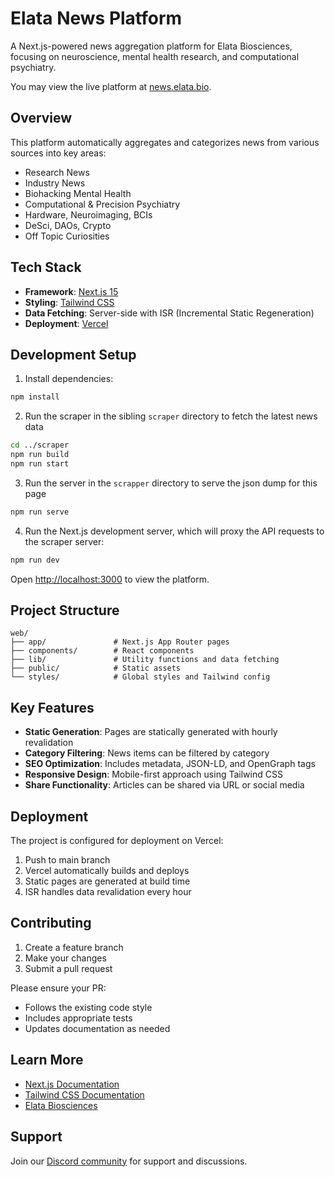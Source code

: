 # Elata News Platform

A Next.js-powered news aggregation platform for Elata Biosciences, focusing on neuroscience, mental health research, and computational psychiatry.

You may view the live platform at [news.elata.bio](https://news.elata.bio).

## Overview

This platform automatically aggregates and categorizes news from various sources into key areas:
- Research News
- Industry News
- Biohacking Mental Health
- Computational & Precision Psychiatry
- Hardware, Neuroimaging, BCIs
- DeSci, DAOs, Crypto
- Off Topic Curiosities

## Tech Stack

- **Framework**: [Next.js 15](https://nextjs.org)
- **Styling**: [Tailwind CSS](https://tailwindcss.com)
- **Data Fetching**: Server-side with ISR (Incremental Static Regeneration)
- **Deployment**: [Vercel](https://vercel.com)

## Development Setup

1. Install dependencies:

```bash
npm install
```

2. Run the scraper in the sibling `scraper` directory to fetch the latest news data

```bash
cd ../scraper
npm run build
npm run start
```

3. Run the server in the `scrapper` directory to serve the json dump for this page

```bash
npm run serve
```

4. Run the Next.js development server, which will proxy the API requests to the scraper server:

```bash
npm run dev
```

Open [http://localhost:3000](http://localhost:3000) to view the platform.


## Project Structure

```
web/
├── app/               # Next.js App Router pages
├── components/        # React components
├── lib/               # Utility functions and data fetching
├── public/            # Static assets
└── styles/            # Global styles and Tailwind config
```

## Key Features

- **Static Generation**: Pages are statically generated with hourly revalidation
- **Category Filtering**: News items can be filtered by category
- **SEO Optimization**: Includes metadata, JSON-LD, and OpenGraph tags
- **Responsive Design**: Mobile-first approach using Tailwind CSS
- **Share Functionality**: Articles can be shared via URL or social media

## Deployment

The project is configured for deployment on Vercel:

1. Push to main branch
2. Vercel automatically builds and deploys
3. Static pages are generated at build time
4. ISR handles data revalidation every hour

## Contributing

1. Create a feature branch
2. Make your changes
3. Submit a pull request

Please ensure your PR:
- Follows the existing code style
- Includes appropriate tests
- Updates documentation as needed

## Learn More

- [Next.js Documentation](https://nextjs.org/docs)
- [Tailwind CSS Documentation](https://tailwindcss.com/docs)
- [Elata Biosciences](https://elata.bio)

## Support

Join our [Discord community](https://discord.gg/4CZ7RCwEvb) for support and discussions.
